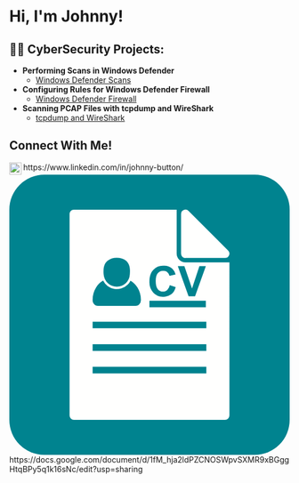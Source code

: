<h1>Hi, I'm Johnny! <br/><a href="https://github.com/wjbuttoniv"> </a> </h1>

<h2>👨‍💻 CyberSecurity Projects:</h2>

- <b> Performing Scans in Windows Defender </b>
  - [Windows Defender Scans](https://github.com/wjbuttoniv/Windows-Defender-Scans)
- <b> Configuring Rules for Windows Defender Firewall </b>
  - [Windows Defender Firewall](https://github.com/wjbuttoniv/Windows-Defender-Firewall)
- <b> Scanning PCAP Files with tcpdump and WireShark </b>
  - [tcpdump and WireShark](https://github.com/wjbuttoniv/tcpdump)
 
<h2>Connect With Me!</h2>
<img align="left" alt="JohnnyButton | LinkedIn" width="22px" src="https://cdn.jsdelivr.net/npm/simple-icons@v3/icons/linkedin.svg" /> https://www.linkedin.com/in/johnny-button/ </br>
<svg xmlns="http://www.w3.org/2000/svg" xml:space="preserve" width="655.359" height="655.359" style="shape-rendering:geometricPrecision;text-rendering:geometricPrecision;image-rendering:optimizeQuality;fill-rule:evenodd;clip-rule:evenodd" viewBox="0 0 6.827 6.827"><rect width="6.827" height="6.827" rx=".853" ry=".853" style="fill:#00838f"/><path d="M1.573.853h2.502v1.072c0 .117.096.213.214.213H5.36v3.729a.107.107 0 0 1-.107.106h-3.68a.107.107 0 0 1-.106-.106V.96c0-.059.047-.107.106-.107zm.455 3.28h2.77v.16h-2.77v-.16zm0-.55h2.77v.16h-2.77v-.16zm0 1.098h2.77v.16h-2.77v-.16zm.588-1.951a.326.326 0 0 1-.32-.305.578.578 0 0 1-.002-.08c0-.122.038-.2.1-.25a.355.355 0 0 1 .221-.07l.007.001c.08.002.157.02.216.068.062.05.1.13.1.25a2.463 2.463 0 0 1-.003.08.335.335 0 0 1-.096.217.335.335 0 0 1-.22.089h-.003zm-.333-.148a.482.482 0 0 0-.169.163.568.568 0 0 0-.086.303v.009c0 .037.014.071.035.096a.124.124 0 0 0 .094.045h.918c.037 0 .07-.017.094-.045a.148.148 0 0 0 .035-.096v-.009a.568.568 0 0 0-.085-.3.483.483 0 0 0-.168-.165.354.354 0 0 1-.072.1.377.377 0 0 1-.596-.101zm2.006-.55a.107.107 0 0 1-.107-.107V.96a.107.107 0 0 1 .183-.076l.964.964a.107.107 0 0 1-.076.182H4.29zm-.877 1.04h1.374v.16H3.412v-.16zm.495-.38.144.046a.322.322 0 0 1-.11.179.313.313 0 0 1-.195.058.316.316 0 0 1-.24-.1.382.382 0 0 1-.094-.273c0-.122.031-.217.094-.284a.324.324 0 0 1 .25-.101c.089 0 .162.026.218.08a.288.288 0 0 1 .075.134l-.147.035a.154.154 0 0 0-.054-.09.155.155 0 0 0-.1-.033.167.167 0 0 0-.133.059c-.034.039-.05.102-.05.19 0 .092.016.158.05.197.033.04.076.06.13.06.039 0 .073-.013.101-.038a.219.219 0 0 0 .061-.118zm.458.27-.262-.733h.16l.186.543.18-.543h.157l-.263.733h-.158z" style="fill:#fffffe"/></svg> https://docs.google.com/document/d/1fM_hja2ldPZCNOSWpvSXMR9xBGggHtqBPy5q1k16sNc/edit?usp=sharing
